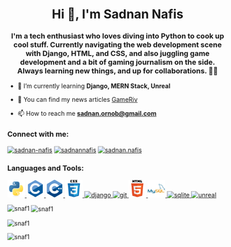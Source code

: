 <h1 align="center">Hi 👋, I'm Sadnan Nafis</h1>
<h3 align="center">I'm a tech enthusiast who loves diving into Python to cook up cool stuff. Currently navigating the web development scene with Django, HTML, and CSS, and also juggling game development and a bit of gaming journalism on the side. Always learning new things, and up for collaborations. 🚀🌐</h3>



- 🌱 I’m currently learning **Django, MERN Stack, Unreal**

- 📝 You can find my news articles [GameRiv](https://gameriv.com/author/snaf/)

- 📫 How to reach me **sadnan.ornob@gmail.com**

<h3 align="left">Connect with me:</h3>
<p align="left">
<a href="https://linkedin.com/in/sadnan-nafis" target="blank"><img align="center" src="https://raw.githubusercontent.com/rahuldkjain/github-profile-readme-generator/master/src/images/icons/Social/linked-in-alt.svg" alt="sadnan-nafis" height="30" width="40" /></a>
<a href="https://twitter.com/sadnannafis" target="blank"><img align="center" src="https://raw.githubusercontent.com/rahuldkjain/github-profile-readme-generator/master/src/images/icons/Social/twitter.svg" alt="sadnannafis" height="30" width="40" /></a>
<a href="https://fb.com/sadnan.nafis" target="blank"><img align="center" src="https://raw.githubusercontent.com/rahuldkjain/github-profile-readme-generator/master/src/images/icons/Social/facebook.svg" alt="sadnan.nafis" height="30" width="40" /></a>
</p>

<h3 align="left">Languages and Tools:</h3>
<p align="left"> </a> <a href="https://www.python.org" target="_blank" rel="noreferrer"> <img src="https://raw.githubusercontent.com/devicons/devicon/master/icons/python/python-original.svg" alt="python" width="40" height="40"/> </a> <a href="https://www.cprogramming.com/" target="_blank" rel="noreferrer"> <img src="https://raw.githubusercontent.com/devicons/devicon/master/icons/c/c-original.svg" alt="c" width="40" height="40"/> </a> <a href="https://www.w3schools.com/cpp/" target="_blank" rel="noreferrer"> <img src="https://raw.githubusercontent.com/devicons/devicon/master/icons/cplusplus/cplusplus-original.svg" alt="cplusplus" width="40" height="40"/> </a> <a href="https://www.w3schools.com/css/" target="_blank" rel="noreferrer"> <img src="https://raw.githubusercontent.com/devicons/devicon/master/icons/css3/css3-original-wordmark.svg" alt="css3" width="40" height="40"/> </a> <a href="https://www.djangoproject.com/" target="_blank" rel="noreferrer"> <img src="https://cdn.worldvectorlogo.com/logos/django.svg" alt="django" width="40" height="40"/> </a> <a href="https://git-scm.com/" target="_blank" rel="noreferrer"> <img src="https://www.vectorlogo.zone/logos/git-scm/git-scm-icon.svg" alt="git" width="40" height="40"/> </a> <a href="https://www.w3.org/html/" target="_blank" rel="noreferrer"> <img src="https://raw.githubusercontent.com/devicons/devicon/master/icons/html5/html5-original-wordmark.svg" alt="html5" width="40" height="40"/> </a> <a href="https://www.mysql.com/" target="_blank" rel="noreferrer"> <img src="https://raw.githubusercontent.com/devicons/devicon/master/icons/mysql/mysql-original-wordmark.svg" alt="mysql" width="40" height="40"/> <a href="https://www.sqlite.org/" target="_blank" rel="noreferrer"> <img src="https://www.vectorlogo.zone/logos/sqlite/sqlite-icon.svg" alt="sqlite" width="40" height="40"/> </a> <a href="https://unrealengine.com/" target="_blank" rel="noreferrer"> <img src="https://raw.githubusercontent.com/kenangundogan/fontisto/036b7eca71aab1bef8e6a0518f7329f13ed62f6b/icons/svg/brand/unreal-engine.svg" alt="unreal" width="40" height="40"/> </a> </p>


<p><img align="left" src="https://github-readme-stats.vercel.app/api/top-langs?username=snaf1&show_icons=true&locale=en&layout=compact" alt="snaf1" /></p>

<p>&nbsp;<img align="center" src="https://github-readme-stats.vercel.app/api?username=snaf1&show_icons=true&locale=en" alt="snaf1" /></p>

<p><img align="center" src="https://github-readme-streak-stats.herokuapp.com/?user=snaf1&" alt="snaf1" /></p>

<p align="left"> <img src="https://komarev.com/ghpvc/?username=snaf1&label=Profile%20views&color=0e75b6&style=flat" alt="snaf1" /> </p>
